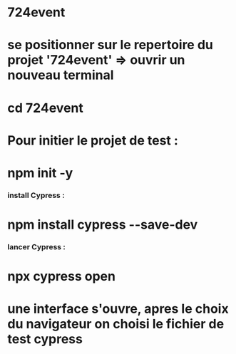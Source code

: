 # 724event
# se positionner sur le repertoire du projet '724event' => ouvrir un nouveau terminal
#    cd 724event
# Pour initier le projet de test :
#    npm init -y
### install Cypress : ###
#    npm install cypress --save-dev
### lancer Cypress : ###
#   npx cypress open
#   une interface s'ouvre, apres le choix du navigateur on choisi le fichier de test cypress
#


